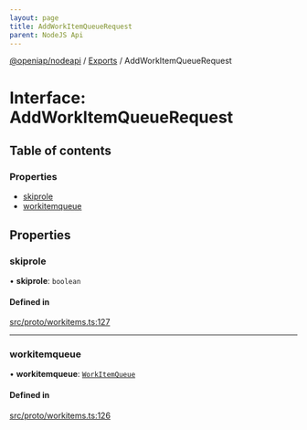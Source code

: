```yaml
---
layout: page
title: AddWorkItemQueueRequest
parent: NodeJS Api
---
```

[@openiap/nodeapi](../README.html#) / [Exports](../modules.html#) / AddWorkItemQueueRequest

# Interface: AddWorkItemQueueRequest

## Table of contents

### Properties

- [skiprole](AddWorkItemQueueRequest.html##skiprole)
- [workitemqueue](AddWorkItemQueueRequest.html##workitemqueue)

## Properties

### skiprole

• **skiprole**: `boolean`

#### Defined in

[src/proto/workitems.ts:127](https://github.com/openiap/nodeapi/blob/a6b5438/src/proto/workitems.ts#L127)

___

### workitemqueue

• **workitemqueue**: [`WorkItemQueue`](../modules.html##workitemqueue)

#### Defined in

[src/proto/workitems.ts:126](https://github.com/openiap/nodeapi/blob/a6b5438/src/proto/workitems.ts#L126)
